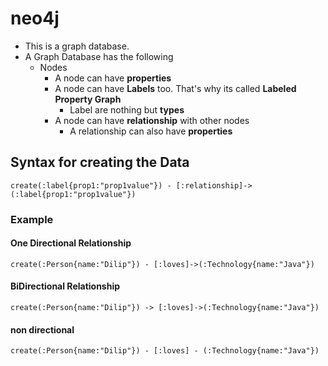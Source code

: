 # neo4j

- This is a graph database.
- A Graph Database has the following
  - Nodes
    - A node can have **properties**
    - A node can have **Labels** too. That's why its called **Labeled Property Graph**
      - Label are nothing but **types**
    - A node can have **relationship** with other nodes
      - A relationship can also have **properties**


## Syntax for creating the Data

```
create(:label{prop1:"prop1value"}) - [:relationship]->(:label{prop1:"prop1value"})
```

### Example

#### One Directional Relationship
```
create(:Person{name:"Dilip"}) - [:loves]->(:Technology{name:"Java"})
```

#### BiDirectional Relationship

```
create(:Person{name:"Dilip"}) -> [:loves]->(:Technology{name:"Java"})
```

#### non directional
```
create(:Person{name:"Dilip"}) - [:loves] - (:Technology{name:"Java"})
```
